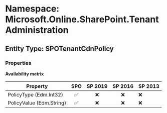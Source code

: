 # Namespace: Microsoft.Online.SharePoint.TenantAdministration

## Entity Type: SPOTenantCdnPolicy

### Properties

**Availability matrix**

Property | SPO | SP 2019 | SP 2016 | SP 2013
----------|:---:|:-------:|:-------:|:-------
PolicyType (Edm.Int32) | ✅ | ❌ | ❌ | ❌
PolicyValue (Edm.String) | ✅ | ❌ | ❌ | ❌

